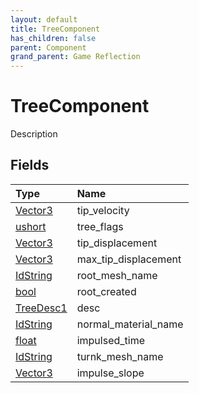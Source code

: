 ```yaml
---
layout: default
title: TreeComponent
has_children: false
parent: Component
grand_parent: Game Reflection
---
```

# TreeComponent
Description 

## Fields
| Type | Name |
|:-------------|:--------------|
| [Vector3](/game-reflection/classes/vector3.md) | tip_velocity |
| [ushort](/game-reflection/enums/ushort.md) | tree_flags |
| [Vector3](/game-reflection/classes/vector3.md) | tip_displacement |
| [Vector3](/game-reflection/classes/vector3.md) | max_tip_displacement |
| [IdString](/game-reflection/components/id_string.md) | root_mesh_name |
| [bool](/game-reflection/components/bool.md) | root_created |
| [TreeDesc1](/game-reflection/components/tree_desc1.md) | desc |
| [IdString](/game-reflection/components/id_string.md) | normal_material_name |
| [float](/game-reflection/components/float.md) | impulsed_time |
| [IdString](/game-reflection/components/id_string.md) | turnk_mesh_name |
| [Vector3](/game-reflection/classes/vector3.md) | impulse_slope |
